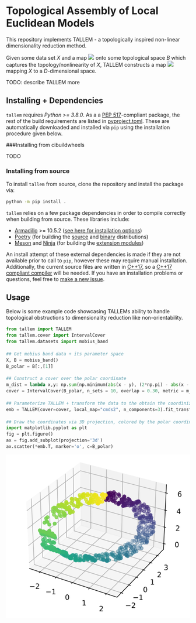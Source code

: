 # Topological Assembly of Local Euclidean Models 

This repository implements TALLEM - a topologically inspired non-linear dimensionality reduction method.

Given some data set *X* and a map <img class='latex-inline math' style="background: white; vertical-align:-0.105206pt;" src="https://render.githubusercontent.com/render/math?math=\large f%20%3A%20X%20%5Cto%20B&mode=inline"> onto some topological space _B_ which captures the topology/nonlinearity of _X_, TALLEM constructs a map <img style="background: white; vertical-align:-0.105206pt" class='latex-inline math' src="https://render.githubusercontent.com/render/math?math=\large F%20%3A%20X%20%5Cto%20%5Cmathbb%7BR%7D%5ED%20&mode=inline"> mapping _X_ to a _D_-dimensional space. 

TODO: describe TALLEM more

## Installing + Dependencies 

`tallem` requires _Python >= 3.8.0_. As a a [PEP 517](https://www.python.org/dev/peps/pep-0517/)-compliant package, the rest of the build requirements are listed in [pyproject.toml](https://github.com/peekxc/tallem/blob/main/pyproject.toml). These are automatically downloaded and installed via `pip` using the installation procedure given below.

###Installing from cibuildwheels

TODO

### Installing from source

To install `tallem` from source, clone the repository and install the package via: 

```bash
python -m pip install .
```

`tallem` relies on a few package dependencies in order to compile correctly when building from source. These libraries include: 

* [Armadillo](http://arma.sourceforge.net/) >= 10.5.2 ([see here for installation options](http://arma.sourceforge.net/download.html))
* [Poetry](https://python-poetry.org/) (for building the [source](https://packaging.python.org/glossary/#term-Source-Distribution-or-sdist) and [binary](https://packaging.python.org/glossary/#term-Wheel) distributions)
* [Meson](https://mesonbuild.com/) and [Ninja](https://ninja-build.org/) (for building the [extension modules](https://docs.python.org/3/glossary.html#term-extension-module))

An install attempt of these external dependencies is made if they are not available prior to call to `pip`, however these may require manual installation. Additionally, the current source files are written in [C++17](https://en.wikipedia.org/wiki/C%2B%2B17), so a [C++17 compliant compiler](https://en.cppreference.com/w/cpp/compiler_support/17) will be needed. If you have an installation problems or questions, feel free to [make a new issue](https://github.com/peekxc/tallem/issues).

## Usage 

Below is some example code showcasing TALLEMs ability to handle topological obstructions to dimensionality reduction like non-orientability.  

```python
from tallem import TALLEM
from tallem.cover import IntervalCover
from tallem.datasets import mobius_band

## Get mobius band data + its parameter space
X, B = mobius_band()
B_polar = B[:,[1]]

## Construct a cover over the polar coordinate
m_dist = lambda x,y: np.sum(np.minimum(abs(x - y), (2*np.pi) - abs(x - y)))
cover = IntervalCover(B_polar, n_sets = 10, overlap = 0.30, metric = m_dist)

## Parameterize TALLEM + transform the data to the obtain the coordinization
emb = TALLEM(cover=cover, local_map="cmds2", n_components=3).fit_transform(X, B_polar)

## Draw the coordinates via 3D projection, colored by the polar coordinate
import matplotlib.pyplot as plt
fig = plt.figure()
ax = fig.add_subplot(projection='3d')
ax.scatter(*emb.T, marker='o', c=B_polar)
```

![mobius band](https://github.com/peekxc/tallem/blob/main/resources/tallem_polar.png?raw=true)

